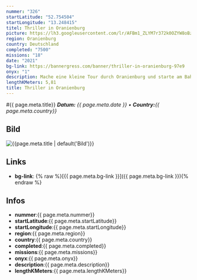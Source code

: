 ```yaml
---
nummer: "326"
startLatitude: "52.754504"
startLongitude: "13.248415"
titel: Thriller in Oranienburg
picture: https://lh3.googleusercontent.com/lr/AFBm1_ZLYM7r372k0OZYW8oBzNpGfHgVpDPXiWL3bJYu7IMFrdMsDKQuLnbmT0S6FfzdsWXh46i2vdvjaqTzwQasXD0U-oziEDMPnlKQffeCk2zbhNJSPzmUOFCBCYtTaBeBPFPCJZ9RcKZQ1w6oL20sMzA-1_389oKnK3SyfHbOB_yFuNpDjDSAVHNPDnE37cGOFZHYczwP4R5NawkMp2-QjRUODV4KAxtB6gmHKOcCtBwVzHKzSlefy2PsL4joWmSTheIq6AcYIWNJHWRkgpIr0rbQsEtyJQFf-pPXPGH0X9xOPwS7kCUTdM4qrR-o--5JQrp9X4ivzEKC3bHwKzys_aBNfzEMVoZ_2Ng7VmYu9uM8Z2RlaYCstr_wR6Nk7hHZK_qSw8Zrrxpxw1rfWe9QpWxgUJKOaysbLpGwGLHvp_iHSrolVgqpNsDvTNzf-uN047x9IIeJr9uTBGCwqmnPudYTJVjQKK7H2gmLOI_rQwixxP4OOMEQVmKzLe1AxKLyiMspJkF80yiW5g9tc6lUQscNpNq7jQa6G78KrH-ak2y6p0KybkLCaDrGU7Cuypi7rQI-3V8wkkYU_7vbcUgYxzrZl7vuqDghxNlWjWNwLIc8QdmcKEukAwRX3hZCOm9kPf2aSbuzvx305xFLCm-TqMXGR-iIpcE-mbSoe9QiGGXFbkZEJ_14kTWz6yOB8pOMGdV2zzSKNAjzzfvs-Ms1w3u1E0dy1xMl-JFhipK3iNFG1vuldGGo-wslCf-1watmg_eiC3RbZUM21f_PKjd6axzwWCugqYwRv5z_uejwrPsuSQ4QBXO5p_n_JKXGiUmLxZnShZ50ThiYrcHx7w-zfK0GqmrpSPk_Ag2Q
region: Oranienburg
country: Deutschland
completed: "7500"
missions: "18"
date: "2021"
bg-link: https://bannergress.com/banner/thriller-in-oranienburg-97e9
onyx: "1"
description: Mache eine kleine Tour durch Oranienburg und starte am Bahnhof
lengthKMeters: 5,81
title: Thriller in Oranienburg
---
```


#{{ page.meta.title}}
_**Datum:** {{ page.meta.date }} • **Country:**{{ page.meta.country}}_

## Bild
![{{page.meta.title | default('Bild')}}]({{page.meta.picture}})

## Links
- **bg-link**: {% raw %}[{{ page.meta.bg-link }}]({{ page.meta.bg-link }}){% endraw %}

## Infos
- **nummer**:{{ page.meta.nummer}}
- **startLatitude**:{{ page.meta.startLatitude}}
- **startLongitude**:{{ page.meta.startLongitude}}
- **region**:{{ page.meta.region}}
- **country**:{{ page.meta.country}}
- **completed**:{{ page.meta.completed}}
- **missions**:{{ page.meta.missions}}
- **onyx**:{{ page.meta.onyx}}
- **description**:{{ page.meta.description}}
- **lengthKMeters**:{{ page.meta.lengthKMeters}}

